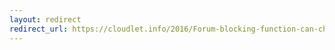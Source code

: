 ```yaml
---
layout: redirect
redirect_url: https://cloudlet.info/2016/Forum-blocking-function-can-change-users-experience-from-seeing-another-idiot-to-blocking-one
---
```


